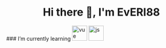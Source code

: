 
<div id="header" align="center">
  <h1> Hi there 👋,  I'm EvERI88</h1>
  <div>
  
  </div>                 
</div>
 ### I’m currently learning
  <img width="40" height="40" src="https://cdn.jsdelivr.net/gh/devicons/devicon@latest/icons/vuejs/vuejs-original.svg" title="vue"/>  
  <img width="40" height="40" src="https://cdn.jsdelivr.net/gh/devicons/devicon@latest/icons/javascript/javascript-original.svg" title="js"/>
<!--
**EvERI88/EvERI88** is a ✨ _special_ ✨ repository because its `README.md` (this file) appears on your GitHub profile.

Here are some ideas to get you started:

- 🔭 I’m currently working on ...
- 🌱 I’m currently learning ...
- 👯 I’m looking to collaborate on ...
- 🤔 I’m looking for help with ...
- 💬 Ask me about ...
- 📫 How to reach me: ...
- 😄 Pronouns: ...
- ⚡ Fun fact: ...
-->
